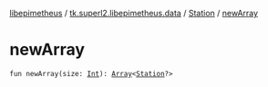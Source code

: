 [libepimetheus](../../index.md) / [tk.superl2.libepimetheus.data](../index.md) / [Station](index.md) / [newArray](./new-array.md)

# newArray

`fun newArray(size: `[`Int`](https://kotlinlang.org/api/latest/jvm/stdlib/kotlin/-int/index.html)`): `[`Array`](https://kotlinlang.org/api/latest/jvm/stdlib/kotlin/-array/index.html)`<`[`Station`](index.md)`?>`